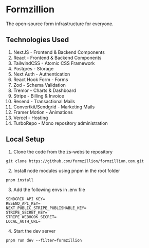 # Formzillion

The open-source form infrastructure for everyone.

## Technologies Used

1. NextJS - Frontend & Backend Components
2. React - Frontend & Backend Components
3. TailwindCSS - Atomic CSS Framework
4. Postgres - Storage
5. Next Auth - Authentication
6. React Hook Form - Forms
7. Zod - Schema Validation
8. Tremor - Charts & Dashboard
9. Stripe - Billing & Invoice
10. Resend - Transactional Mails
11. Convertkit/Sendgrid - Marketing Mails
12. Framer Motion - Animations
13. Vercel - Hosting
14. TurboRepo - Mono repository administration

## Local Setup

1. Clone the code from the zs-website repository

```
git clone https://github.com/formzillion/formzillion.com.git
```

2. Install node modules using pnpm in the root folder

```
pnpm install
```

3. Add the following envs in .env file

```
SENDGRID_API_KEY=
RESEND_API_KEY=
NEXT_PUBLIC_STRIPE_PUBLISHABLE_KEY=
STRIPE_SECRET_KEY=
STRIPE_WEBHOOK_SECRET=
LOCAL_AUTH_URL=
```

4. Start the dev server

```
pnpm run dev --filter=formzillion
```
